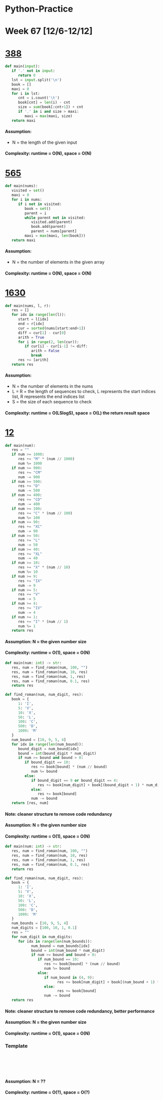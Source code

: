 # Python-Practice

# Week 67 [12/6-12/12]

# [388](https://leetcode.com/problems/longest-absolute-file-path/)
```python
def main(input):
   if '.' not in input:
      return 0
   lst = input.split('\n')
   book = []
   maxi = 0
   for i in lst:
      cnt = i.count('\t')
      book[cnt] = len(i) - cnt
      size = sum(book[:cnt+1]) + cnt
      if '.' in i and size > maxi:
         maxi = max(maxi, size)
   return maxi
```
#### Assumption:
- N = the length of the given input
#### Complexity: runtime = O(N), space = O(N)

# [565](https://leetcode.com/problems/array-nesting/)
```python
def main(nums):
   visited = set()
   maxi = 0
   for i in nums:
      if i not in visited:
         book = set()
         parent = i
         while parent not in visited:
            visited.add(parent)
            book.add(parent)
            parent = nums[parent]
         maxi = max(maxi, len(book]))
   return maxi
```
#### Assumption:
- N = the number of elements in the given array
#### Complexity: runtime = O(N), space = O(N)

# [1630](https://leetcode.com/problems/arithmetic-subarrays/)
```python
def main(nums, l, r):
   res = []
   for idx in range(len(l)):
      start = l[idx]
      end = r[idx]
      cur = sorted(nums[start:end+1])
      diff = cur[1] - cur[0]
      arith = True
      for i in range(2, len(cur)):
         if cur[i] - cur[i-1] != diff:
            arith = False
            break
      res += [arith]      
   return res
```
#### Assumption:
- N = the number of elements in the nums
- L = R = the length of sequences to check, L represents the start indices list, R represents the end indices list
- S = the size of each sequence to check
#### Complexity: runtime = O(LSlogS), space = O(L) the return result space

# [12](https://leetcode.com/problems/integer-to-roman/)
```python
def main(num):
   res = ""
   if num >= 1000:
      res += "M" * (num // 1000)
      num %= 1000
   if num >= 900:
      res += "CM"
      num -= 900
   if num >= 500:
      res += "D"
      num -= 500
   if num >= 400:
      res += "CD"
      num -= 400
   if num >= 100:
      res += "C" * (num // 100)
      num %= 100
   if num >= 90:
      res += "XC"
      num -= 90
   if num >= 50:
      res += "L"
      num -= 50
   if num >= 40:
      res += "XL"
      num -= 40
   if num >= 10:
      res += "X" * (num // 10)
      num %= 10
   if num >= 9:
      res += "IX"
      num -= 9
   if num >= 5:
      res += "V"
      num -= 5
   if num >= 4:
      res += "IV"
      num -= 4
   if num >= 1:
      res += "I" * (num // 1)
      num %= 1
   return res
```
#### Assumption: N = the given number size
#### Complexity: runtime = O(1), space = O(N)
```python
def main(num: int) -> str:
   res, num = find_roman(num, 100, "")
   res, num = find_roman(num, 10, res)
   res, num = find_roman(num, 1, res)
   res, num = find_roman(num, 0.1, res)
   return res
  
def find_roman(num, num_digit, res):
   book = {
      1: 'I',
      5: 'V',
      10: 'X',
      50: 'L',
      100: 'C',
      500: 'D',
      1000: 'M'
   }
   num_bound = [10, 9, 5, 4]
   for idx in range(len(num_bound)):
      bound_digit = num_bound[idx]
      bound = int(bound_digit * num_digit)
      if num >= bound and bound > 0:
         if bound_digit == 10:
            res += book[bound] * (num // bound)
            num %= bound
         else:
            if bound_digit == 9 or bound_digit == 4:
               res += book[num_digit] + book[(bound_digit + 1) * num_digit]
            else:
               res += book[bound]
            num -= bound
   return [res, num]
```
#### Note: cleaner structure to remove code redundancy
#### Assumption: N = the given number size
#### Complexity: runtime = O(1), space = O(N)
```python
def main(num: int) -> str:
   res, num = find_roman(num, 100, "")
   res, num = find_roman(num, 10, res)
   res, num = find_roman(num, 1, res)
   res, num = find_roman(num, 0.1, res)
   return res
  
def find_roman(num, num_digit, res):
   book = {
      1: 'I',
      5: 'V',
      10: 'X',
      50: 'L',
      100: 'C',
      500: 'D',
      1000: 'M'
   }
   num_bounds = [10, 9, 5, 4]
   num_digits = [100, 10, 1, 0.1]
   res = ""
   for num_digit in num_digits:
      for idx in range(len(num_bounds)):
            num_bound = num_bounds[idx]
            bound = int(num_bound * num_digit)
            if num >= bound and bound > 0:
               if num_bound == 10:
                  res += book[bound] * (num // bound)
                  num %= bound
               else:
                  if num_bound in (4, 9):
                        res += book[num_digit] + book[(num_bound + 1) * num_digit]
                  else:
                        res += book[bound]
                  num -= bound
   return res
```
#### Note: cleaner structure to remove code redundancy, better performance
#### Assumption: N = the given number size
#### Complexity: runtime = O(1), space = O(N)

### Template
# []()
```sql
```

# []()
```python
```
#### Assumption: N = ??
#### Complexity: runtime = O(?), space = O(?)
